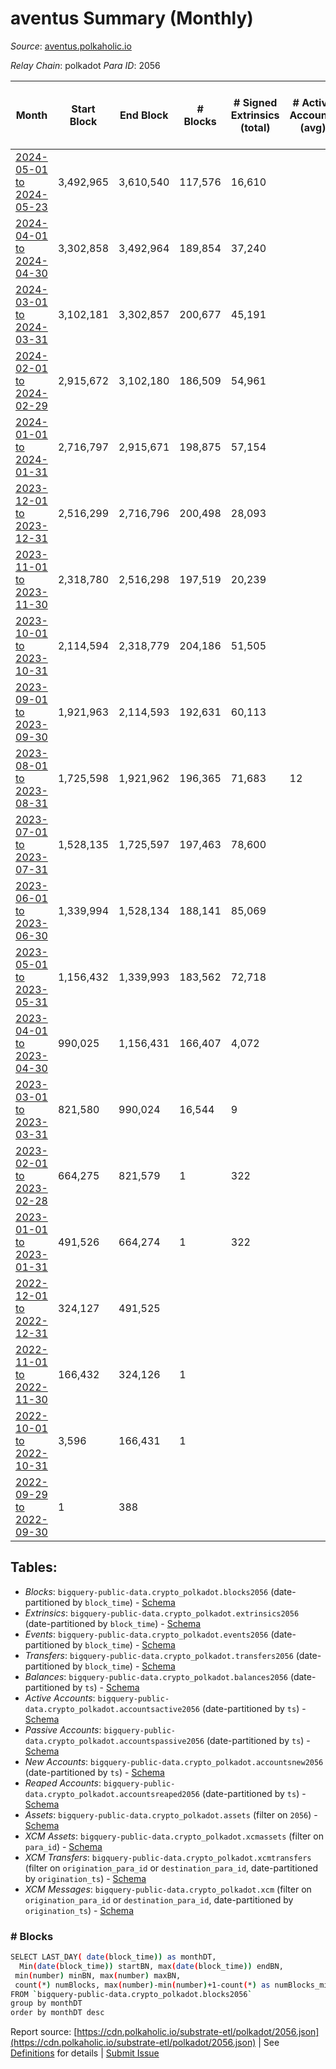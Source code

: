 # aventus Summary (Monthly)

_Source_: [aventus.polkaholic.io](https://aventus.polkaholic.io)

*Relay Chain*: polkadot
*Para ID*: 2056



| Month | Start Block | End Block | # Blocks | # Signed Extrinsics (total) | # Active Accounts (avg) | # Addresses with Balances (max) | Issues |
| ----- | ----------- | --------- | -------- | --------------------------- | ----------------------- | ------------------------------- | ------ |
| [2024-05-01 to 2024-05-23](/polkadot/2056-aventus/2024-05-31.md) | 3,492,965 | 3,610,540 | 117,576 | 16,610 |  |  | -   |   
| [2024-04-01 to 2024-04-30](/polkadot/2056-aventus/2024-04-30.md) | 3,302,858 | 3,492,964 | 189,854 | 37,240 |  |  | - 253 (0.13%) |   
| [2024-03-01 to 2024-03-31](/polkadot/2056-aventus/2024-03-31.md) | 3,102,181 | 3,302,857 | 200,677 | 45,191 |  |  | -   |   
| [2024-02-01 to 2024-02-29](/polkadot/2056-aventus/2024-02-29.md) | 2,915,672 | 3,102,180 | 186,509 | 54,961 |  |  | -   |   
| [2024-01-01 to 2024-01-31](/polkadot/2056-aventus/2024-01-31.md) | 2,716,797 | 2,915,671 | 198,875 | 57,154 |  |  | -   |   
| [2023-12-01 to 2023-12-31](/polkadot/2056-aventus/2023-12-31.md) | 2,516,299 | 2,716,796 | 200,498 | 28,093 |  |  | -   |   
| [2023-11-01 to 2023-11-30](/polkadot/2056-aventus/2023-11-30.md) | 2,318,780 | 2,516,298 | 197,519 | 20,239 |  |  | -   |   
| [2023-10-01 to 2023-10-31](/polkadot/2056-aventus/2023-10-31.md) | 2,114,594 | 2,318,779 | 204,186 | 51,505 |  |  | -   |   
| [2023-09-01 to 2023-09-30](/polkadot/2056-aventus/2023-09-30.md) | 1,921,963 | 2,114,593 | 192,631 | 60,113 |  |  | -   |   
| [2023-08-01 to 2023-08-31](/polkadot/2056-aventus/2023-08-31.md) | 1,725,598 | 1,921,962 | 196,365 | 71,683 | 12 |  | -   |   
| [2023-07-01 to 2023-07-31](/polkadot/2056-aventus/2023-07-31.md) | 1,528,135 | 1,725,597 | 197,463 | 78,600 |  |  | -   |   
| [2023-06-01 to 2023-06-30](/polkadot/2056-aventus/2023-06-30.md) | 1,339,994 | 1,528,134 | 188,141 | 85,069 |  |  | -   |   
| [2023-05-01 to 2023-05-31](/polkadot/2056-aventus/2023-05-31.md) | 1,156,432 | 1,339,993 | 183,562 | 72,718 |  |  | -   |   
| [2023-04-01 to 2023-04-30](/polkadot/2056-aventus/2023-04-30.md) | 990,025 | 1,156,431 | 166,407 | 4,072 |  |  | -   |   
| [2023-03-01 to 2023-03-31](/polkadot/2056-aventus/2023-03-31.md) | 821,580 | 990,024 | 16,544 | 9 |  |  | - 151,901 (90.18%) |   
| [2023-02-01 to 2023-02-28](/polkadot/2056-aventus/2023-02-28.md) | 664,275 | 821,579 | 1 | 322 |  |  | - 157,304 (100.00%) |   
| [2023-01-01 to 2023-01-31](/polkadot/2056-aventus/2023-01-31.md) | 491,526 | 664,274 | 1 | 322 |  |  | - 172,748 (100.00%) |   
| [2022-12-01 to 2022-12-31](/polkadot/2056-aventus/2022-12-31.md) | 324,127 | 491,525 |  |  |  |  | - 167,399 (100.00%) |   
| [2022-11-01 to 2022-11-30](/polkadot/2056-aventus/2022-11-30.md) | 166,432 | 324,126 | 1 |  |  |  | - 157,694 (100.00%) |   
| [2022-10-01 to 2022-10-31](/polkadot/2056-aventus/2022-10-31.md) | 3,596 | 166,431 | 1 |  |  |  | - 162,835 (100.00%) |   
| [2022-09-29 to 2022-09-30](/polkadot/2056-aventus/2022-09-30.md) | 1 | 388 |  |  |  |  | -  **BROKEN** (100.26%) |   

## Tables:

* _Blocks_: `bigquery-public-data.crypto_polkadot.blocks2056` (date-partitioned by `block_time`) - [Schema](/schema/balances.json)
* _Extrinsics_: `bigquery-public-data.crypto_polkadot.extrinsics2056` (date-partitioned by `block_time`) - [Schema](/schema/extrinsics.json)
* _Events_: `bigquery-public-data.crypto_polkadot.events2056` (date-partitioned by `block_time`) - [Schema](/schema/events.json)
* _Transfers_: `bigquery-public-data.crypto_polkadot.transfers2056` (date-partitioned by `block_time`) - [Schema](/schema/transfers.json)
* _Balances_: `bigquery-public-data.crypto_polkadot.balances2056` (date-partitioned by `ts`) - [Schema](/schema/balances.json)
* _Active Accounts_: `bigquery-public-data.crypto_polkadot.accountsactive2056` (date-partitioned by `ts`) - [Schema](/schema/accountsactive.json)
* _Passive Accounts_: `bigquery-public-data.crypto_polkadot.accountspassive2056` (date-partitioned by `ts`) - [Schema](/schema/accountspassive.json)
* _New Accounts_: `bigquery-public-data.crypto_polkadot.accountsnew2056` (date-partitioned by `ts`) - [Schema](/schema/accountsnew.json)
* _Reaped Accounts_: `bigquery-public-data.crypto_polkadot.accountsreaped2056` (date-partitioned by `ts`) - [Schema](/schema/accountsreaped.json)
* _Assets_: `bigquery-public-data.crypto_polkadot.assets` (filter on `2056`) - [Schema](/schema/assets.json)
* _XCM Assets_: `bigquery-public-data.crypto_polkadot.xcmassets` (filter on `para_id`) - [Schema](/schema/xcmassets.json)
* _XCM Transfers_: `bigquery-public-data.crypto_polkadot.xcmtransfers` (filter on `origination_para_id` or `destination_para_id`, date-partitioned by `origination_ts`) - [Schema](/schema/xcmtransfers.json)
* _XCM Messages_: `bigquery-public-data.crypto_polkadot.xcm` (filter on `origination_para_id` or `destination_para_id`, date-partitioned by `origination_ts`) - [Schema](/schema/xcm.json)

### # Blocks
```bash
SELECT LAST_DAY( date(block_time)) as monthDT,
  Min(date(block_time)) startBN, max(date(block_time)) endBN, 
 min(number) minBN, max(number) maxBN, 
 count(*) numBlocks, max(number)-min(number)+1-count(*) as numBlocks_missing 
FROM `bigquery-public-data.crypto_polkadot.blocks2056` 
group by monthDT 
order by monthDT desc
```


Report source: [https://cdn.polkaholic.io/substrate-etl/polkadot/2056.json](https://cdn.polkaholic.io/substrate-etl/polkadot/2056.json) | See [Definitions](/DEFINITIONS.md) for details | [Submit Issue](https://github.com/colorfulnotion/substrate-etl/issues)
